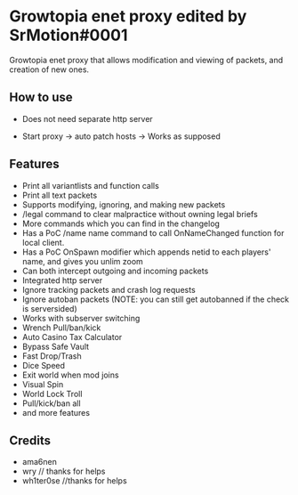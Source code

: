# Growtopia enet proxy edited by SrMotion#0001
Growtopia enet proxy that allows modification and viewing of packets, and creation of new ones.
## How to use
* Does not need separate http server

* Start proxy -> auto patch hosts -> Works as supposed

## Features
* Print all variantlists and function calls
* Print all text packets
* Supports modifying, ignoring, and making new packets
* /legal command to clear malpractice without owning legal briefs
* More commands which you can find in the changelog
* Has a PoC /name name command to call OnNameChanged function for local client.
* Has a PoC OnSpawn modifier which appends netid to each players' name, and gives you unlim zoom
* Can both intercept outgoing and incoming packets
* Integrated http server
* Ignore tracking packets and crash log requests
* Ignore autoban packets (NOTE: you can still get autobanned if the check is serversided)
* Works with subserver switching
* Wrench Pull/ban/kick
* Auto Casino Tax Calculator
* Bypass Safe Vault
* Fast Drop/Trash
* Dice Speed
* Exit world when mod joins
* Visual Spin
* World Lock Troll
* Pull/kick/ban all
* and more features
## Credits
* ama6nen
* wry // thanks for helps
* wh1ter0se //thanks for helps

